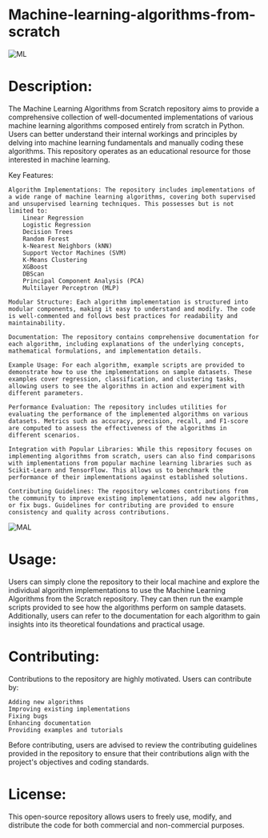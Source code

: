 # Machine-learning-algorithms-from-scratch
![ML](https://media.geeksforgeeks.org/wp-content/uploads/20230808130011/Machine-Learning-Algorithms1-(1).webp)
# Description:
The Machine Learning Algorithms from Scratch repository aims to provide a comprehensive collection of well-documented implementations of various machine learning algorithms composed entirely from scratch in Python. Users can better understand their internal workings and principles by delving into machine learning fundamentals and manually coding these algorithms. This repository operates as an educational resource for those interested in machine learning.

Key Features:

    Algorithm Implementations: The repository includes implementations of a wide range of machine learning algorithms, covering both supervised and unsupervised learning techniques. This possesses but is not limited to:
        Linear Regression
        Logistic Regression
        Decision Trees
        Random Forest
        k-Nearest Neighbors (kNN)
        Support Vector Machines (SVM)
        K-Means Clustering
        XGBoost
        DBScan
        Principal Component Analysis (PCA)
        Multilayer Perceptron (MLP)

    Modular Structure: Each algorithm implementation is structured into modular components, making it easy to understand and modify. The code is well-commented and follows best practices for readability and maintainability.

    Documentation: The repository contains comprehensive documentation for each algorithm, including explanations of the underlying concepts, mathematical formulations, and implementation details.
    
    Example Usage: For each algorithm, example scripts are provided to demonstrate how to use the implementations on sample datasets. These examples cover regression, classification, and clustering tasks, allowing users to see the algorithms in action and experiment with different parameters.

    Performance Evaluation: The repository includes utilities for evaluating the performance of the implemented algorithms on various datasets. Metrics such as accuracy, precision, recall, and F1-score are computed to assess the effectiveness of the algorithms in different scenarios.

    Integration with Popular Libraries: While this repository focuses on implementing algorithms from scratch, users can also find comparisons with implementations from popular machine learning libraries such as Scikit-Learn and TensorFlow. This allows us to benchmark the performance of their implementations against established solutions.

    Contributing Guidelines: The repository welcomes contributions from the community to improve existing implementations, add new algorithms, or fix bugs. Guidelines for contributing are provided to ensure consistency and quality across contributions.
![MAL](https://miro.medium.com/v2/resize:fit:1400/1*cG6U1qstYDijh9bPL42e-Q.jpeg)
# Usage:
Users can simply clone the repository to their local machine and explore the individual algorithm implementations to use the Machine Learning Algorithms from the Scratch repository. They can then run the example scripts provided to see how the algorithms perform on sample datasets. Additionally, users can refer to the documentation for each algorithm to gain insights into its theoretical foundations and practical usage.

# Contributing:
Contributions to the repository are highly motivated. Users can contribute by:

    Adding new algorithms
    Improving existing implementations
    Fixing bugs
    Enhancing documentation
    Providing examples and tutorials

Before contributing, users are advised to review the contributing guidelines provided in the repository to ensure that their contributions align with the project's objectives and coding standards.

# License:
This open-source repository allows users to freely use, modify, and distribute the code for both commercial and non-commercial purposes.
